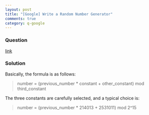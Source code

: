 ```yaml
---
layout: post
title: "[Google] Write a Random Number Generator"
comments: true
category: q-google
---
```


### Question

[link](http://www.careercup.com/question?id=5173972006076416)

### Solution

Basically, the formula is as follows:

> number = (previous_number \* constant + other_constant) mod third_constant

The three constants are carefully selected, and a typical choice is:

> number = (previous_number \* 214013 + 2531011) mod 2^15
